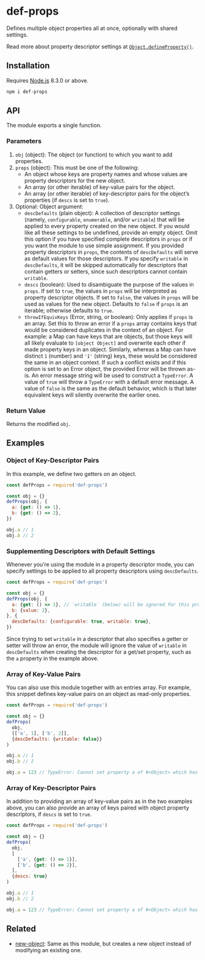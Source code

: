 # def-props

Defines multiple object properties all at once, optionally with shared settings.

Read more about property descriptor settings at [`Object.defineProperty()`](https://developer.mozilla.org/en-US/docs/Web/JavaScript/Reference/Global_Objects/Object/defineProperty).

## Installation

Requires [Node.js](https://nodejs.org/) 8.3.0 or above.

```bash
npm i def-props
```

## API

The module exports a single function.

### Parameters

1. `obj` (object): The object (or function) to which you want to add properties.
2. `props` (object): This must be one of the following:
    * An object whose keys are property names and whose values are property descriptors for the new object.
    * An array (or other iterable) of key-value pairs for the object.
    * An array (or other iterable) of key-descriptor pairs for the object’s properties (if `descs` is set to `true`).
2. Optional: Object argument:
    * `descDefaults` (plain object): A collection of descriptor settings (namely, `configurable`, `enumerable`, and/or `writable`) that will be applied to every property created on the new object. If you would like all these settings to be undefined, provide an empty object. Omit this option if you have specified complete descriptors in `props` or if you want the module to use simple assignment. If you provided property descriptors in `props`, the contents of `descDefaults` will serve as default values for those descriptors. If you specify `writable` in `descDefaults`, it will be skipped automatically for descriptors that contain getters or setters, since such descriptors cannot contain `writable`.
    * `descs` (boolean): Used to disambiguate the purpose of the values in `props`. If set to `true`, the values in `props` will be interpreted as property descriptor objects. If set to `false`, the values in `props` will be used as values for the new object. Defaults to `false` if `props` is an iterable; otherwise defaults to `true`.
    * `throwIfEquivKeys` (Error, string, or boolean): Only applies if `props` is an array. Set this to throw an error if a `props` array contains keys that would be considered duplicates in the context of an object. For example: a Map can have keys that are objects, but those keys will all likely evaluate to `[object Object]` and overwrite each other if made property keys in an object. Similarly, whereas a Map can have distinct `1` (number) and `'1'` (string) keys, these would be considered the same in an object context. If such a conflict exists and if this option is set to an Error object, the provided Error will be thrown as-is. An error message string will be used to construct a `TypeError`. A value of `true` will throw a `TypeError` with a default error message. A value of `false` is the same as the default behavior, which is that later equivalent keys will silently overwrite the earlier ones.

### Return Value

Returns the modified `obj`.

## Examples

### Object of Key-Descriptor Pairs

In this example, we define two getters on an object.

```javascript
const defProps = require('def-props')

const obj = {}
defProps(obj, {
  a: {get: () => 1},
  b: {get: () => 2},
})

obj.a // 1
obj.b // 2
```

### Supplementing Descriptors with Default Settings

Whenever you’re using the module in a property descriptor mode, you can specify settings to be applied to all property descriptors using `descDefaults`.

```javascript
const defProps = require('def-props')

const obj = {}
defProps(obj, {
  a: {get: () => 1}, // `writable` (below) will be ignored for this property
  b: {value: 2},
}, {
  descDefaults: {configurable: true, writable: true},
})
```

Since trying to set `writable` in a descriptor that also specifies a getter or setter will throw an error, the module will ignore the value of `writable` in `descDefaults` when creating the descriptor for a get/set property, such as the `a` property in the example above.

### Array of Key-Value Pairs

You can also use this module together with an entries array. For example, this snippet defines key-value pairs on an object as read-only properties.

```javascript
const defProps = require('def-props')

const obj = {}
defProps(
  obj,
  [['a', 1], ['b', 2]],
  {descDefaults: {writable: false}}
)

obj.a // 1
obj.b // 2

obj.a = 123 // TypeError: Cannot set property a of #<Object> which has only a getter
```

### Array of Key-Descriptor Pairs

In addition to providing an array of key-value pairs as in the two examples above, you can also provide an array of keys paired with object property descriptors, if `descs` is set to `true`.

```javascript
const defProps = require('def-props')

const obj = {}
defProps(
  obj,
  [
    ['a', {get: () => 1}],
    ['b', {get: () => 2}],
  ],
  {descs: true}
)

obj.a // 1
obj.b // 2

obj.a = 123 // TypeError: Cannot set property a of #<Object> which has only a getter
```

## Related

* [new-object](https://github.com/lamansky/new-object): Same as this module, but creates a new object instead of modifying an existing one.
